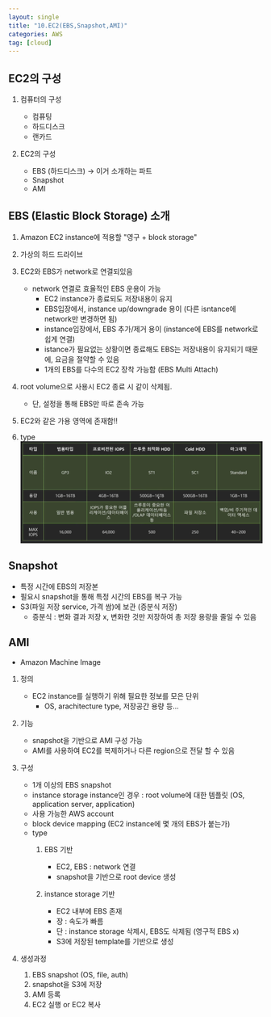 ```yaml
---
layout: single
title: "10.EC2(EBS,Snapshot,AMI)"
categories: AWS
tag: [cloud]
---
```



## EC2의 구성
1. 컴퓨터의 구성
    - 컴퓨팅
    - 하드디스크
    - 랜카드

2. EC2의 구성
    - EBS (하드디스크) -> 이거 소개하는 파트
    - Snapshot
    - AMI


## EBS (Elastic Block Storage) 소개

1. Amazon EC2 instance에 적용할 "영구 + block storage"

2. 가상의 하드 드라이브

3. EC2와 EBS가 network로 연결되있음
    - network 연결로 효율적인 EBS 운용이 가능
        - EC2 instance가 종료되도 저장내용이 유지 
        - EBS입장에서, instance up/downgrade 용이 (다른 isntance에 network만 변경하면 됨)
        - instance입장에서, EBS 추가/제거 용이 (instance에 EBS를 network로 쉽게 연결)
        - istance가 필요없는 상황이면 종료해도 EBS는 저장내용이 유지되기 때문에, 요금을 절약할 수 있음
        - 1개의 EBS를 다수의 EC2 장착 가능함 (EBS Multi Attach)

4. root volume으로 사용시 EC2 종료 시 같이 삭제됨.
    - 단, 설정을 통해 EBS만 따로 존속 가능

5. EC2와 같은 가용 영역에 존재함!!

6. type
    <img  src="/assets/posts/aws/11.png" alt=""/>





## Snapshot
- 특정 시간에 EBS의 저장본
- 필요시 snapshot을 통해 특정 시간의 EBS를 복구 가능
- S3(파일 저장 service, 가격 쌈)에 보관 (증분식 저장)
    - 증분식 : 변화 결과 저장 x, 변화한 것만 저장하여 총 저장 용량을 줄일 수 있음


## AMI
- Amazon Machine Image
1. 정의
    - EC2 instance를 실행하기 위해 필요한 정보를 모은 단위
        - OS, arachitecture type, 저장공간 용량 등...
2. 기능
    - snapshot을 기반으로 AMI 구성 가능 
    - AMI를 사용하여 EC2를 복제하거나 다른 region으로 전달 할 수 있음
    
3. 구성
    - 1개 이상의 EBS snapshot
    - instance storage instance인 경우 :  root volume에 대한 템플릿 (OS, application server, application)
    - 사용 가능한 AWS account
    - block device mapping (EC2 instance에 몇 개의 EBS가 붙는가)
    - type
        1. EBS 기반
            - EC2, EBS : network 연결
            - snapshot을 기반으로 root device 생성
        
        2. instance storage 기반
            - EC2 내부에 EBS 존재
            - 장 : 속도가 빠름
            - 단 : instance storage 삭제시, EBS도 삭제됨 (영구적 EBS x)
            - S3에 저장된 template를 기반으로 생성


4. 생성과정
    1. EBS snapshot (OS, file, auth)
    2. snapshot을 S3에 저장
    3. AMI 등록
    4. EC2 실행 or EC2 복사













